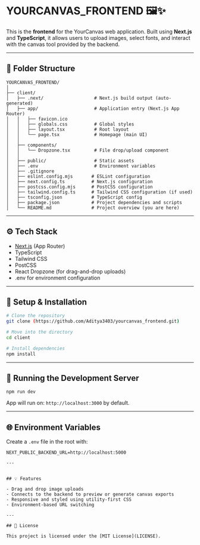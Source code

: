# YOURCANVAS_FRONTEND 🖼️✨

This is the **frontend** for the YourCanvas web application. Built using **Next.js** and **TypeScript**, it allows users to upload images, select fonts, and interact with the canvas tool provided by the backend.

---

## 📁 Folder Structure

```
YOURCANVAS_FRONTEND/
│
├── client/
│   ├── .next/                   # Next.js build output (auto-generated)
│   ├── app/                     # Application entry (Next.js App Router)
│   │   ├── favicon.ico
│   │   ├── globals.css          # Global styles
│   │   ├── layout.tsx           # Root layout
│   │   └── page.tsx             # Homepage (main UI)
│   │
│   ├── components/
│   │   └── Dropzone.tsx         # File drop/upload component
│   │
│   ├── public/                  # Static assets
│   ├── .env                     # Environment variables
│   ├── .gitignore
│   ├── eslint.config.mjs       # ESLint configuration
│   ├── next.config.ts          # Next.js configuration
│   ├── postcss.config.mjs      # PostCSS configuration
│   ├── tailwind.config.ts      # Tailwind CSS configuration (if used)
│   ├── tsconfig.json           # TypeScript config
│   ├── package.json            # Project dependencies and scripts
│   └── README.md               # Project overview (you are here)
```

---

## ⚙️ Tech Stack

- [Next.js](https://nextjs.org/) (App Router)
- TypeScript
- Tailwind CSS 
- PostCSS
- React Dropzone (for drag-and-drop uploads)
- .env for environment configuration

---

## 🧪 Setup & Installation

```bash
# Clone the repository
git clone (https://github.com/Aditya3403/yourcanvas_frontend.git)

# Move into the directory
cd client

# Install dependencies
npm install
```

---

## 🏁 Running the Development Server

```
npm run dev
```

App will run on: `http://localhost:3000` by default.

---

## 🌐 Environment Variables

Create a `.env` file in the root with:

```
NEXT_PUBLIC_BACKEND_URL=http://localhost:5000

---


## 💡 Features

- Drag and drop image uploads
- Connects to the backend to preview or generate canvas exports
- Responsive and styled using utility-first CSS
- Environment-based URL switching

---

## 📄 License

This project is licensed under the [MIT License](LICENSE).
